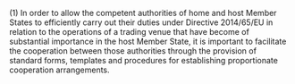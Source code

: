 (1) In order to allow the competent authorities of home and host Member States to efficiently carry out their duties under Directive 2014/65/EU in relation to the operations of a trading venue that have become of substantial importance in the host Member State, it is important to facilitate the cooperation between those authorities through the provision of standard forms, templates and procedures for establishing proportionate cooperation arrangements.